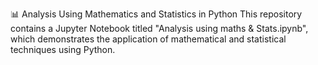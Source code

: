 📊 Analysis Using Mathematics and Statistics in Python
This repository contains a Jupyter Notebook titled "Analysis using maths & Stats.ipynb", which demonstrates the application of mathematical and statistical techniques using Python.
